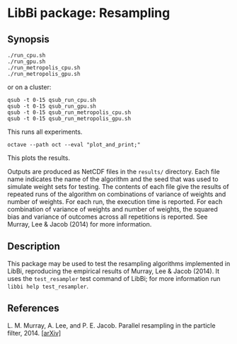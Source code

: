 LibBi package: Resampling
=========================

Synopsis
--------

    ./run_cpu.sh
    ./run_gpu.sh
    ./run_metropolis_cpu.sh
    ./run_metropolis_gpu.sh

or on a cluster:

    qsub -t 0-15 qsub_run_cpu.sh
    qsub -t 0-15 qsub_run_gpu.sh
    qsub -t 0-15 qsub_run_metropolis_cpu.sh
    qsub -t 0-15 qsub_run_metropolis_gpu.sh

This runs all experiments.

    octave --path oct --eval "plot_and_print;"

This plots the results.

Outputs are produced as NetCDF files in the `results/` directory. Each file
name indicates the name of the algorithm and the seed that was used to
simulate weight sets for testing. The contents of each file give the results
of repeated runs of the algorithm on combinations of variance of weights and
number of weights. For each run, the execution time is reported. For each
combination of variance of weights and number of weights, the squared bias and
variance of outcomes across all repetitions is reported. See Murray, Lee &
Jacob (2014) for more information.


Description
-----------

This package may be used to test the resampling algorithms implemented in
LibBi, reproducing the empirical results of Murray, Lee & Jacob (2014). It
uses the `test_resampler` test command of LibBi; for more information run
`libbi help test_resampler`.


References
----------

L. M. Murray, A. Lee, and P. E. Jacob. Parallel resampling in the particle
filter, 2014. [\[arXiv\]](http://arxiv.org/abs/1301.4019)
